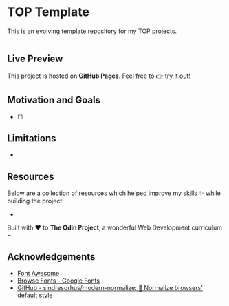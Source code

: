 # TOP Template

This is an evolving template repository for my TOP projects.

![]()

## Live Preview

This project is hosted on **GitHub Pages**. Feel free to [:point_right: try it out]()!

## Motivation and Goals

- [ ]

## Limitations

-

## Resources

Below are a collection of resources which helped improve my skills :sparkles: while building the project:

-

Built with :heart: to **The Odin Project**, a wonderful Web Development curriculum ~

## Acknowledgements

- [Font Awesome](https://fontawesome.com/)
- [Browse Fonts - Google Fonts](https://fonts.google.com/)
- [GitHub - sindresorhus/modern-normalize: 🐒 Normalize browsers' default style](https://github.com/sindresorhus/modern-normalize)
